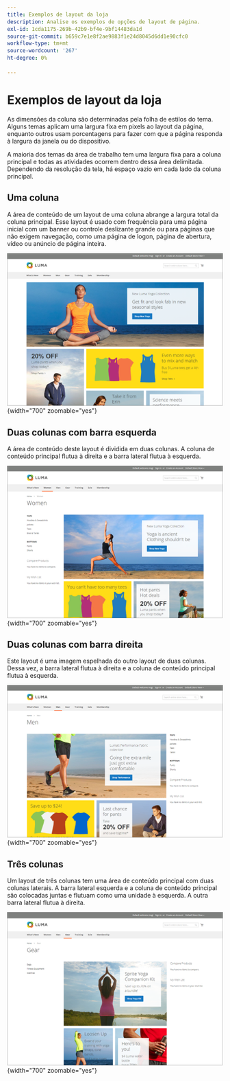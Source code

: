 ```yaml
---
title: Exemplos de layout da loja
description: Analise os exemplos de opções de layout de página.
exl-id: 1cda1175-269b-42b9-bf4e-9bf14483da1d
source-git-commit: b659c7e1e8f2ae9883f1e24d8045d6dd1e90cfc0
workflow-type: tm+mt
source-wordcount: '267'
ht-degree: 0%

---
```


# Exemplos de layout da loja

As dimensões da coluna são determinadas pela folha de estilos do tema. Alguns temas aplicam uma largura fixa em pixels ao layout da página, enquanto outros usam porcentagens para fazer com que a página responda à largura da janela ou do dispositivo.

A maioria dos temas da área de trabalho tem uma largura fixa para a coluna principal e todas as atividades ocorrem dentro dessa área delimitada. Dependendo da resolução da tela, há espaço vazio em cada lado da coluna principal.

## Uma coluna

A área de conteúdo de um layout de uma coluna abrange a largura total da coluna principal. Esse layout é usado com frequência para uma página inicial com um banner ou controle deslizante grande ou para páginas que não exigem navegação, como uma página de logon, página de abertura, vídeo ou anúncio de página inteira.

![Exemplo de layout de uma coluna](./assets/page-layout-1-col.png){width="700" zoomable="yes"}

## Duas colunas com barra esquerda

A área de conteúdo deste layout é dividida em duas colunas. A coluna de conteúdo principal flutua à direita e a barra lateral flutua à esquerda.

![Exemplo de duas colunas com a barra esquerda](./assets/page-layout-2-col-left-bar.png){width="700" zoomable="yes"}

## Duas colunas com barra direita

Este layout é uma imagem espelhada do outro layout de duas colunas. Dessa vez, a barra lateral flutua à direita e a coluna de conteúdo principal flutua à esquerda.

![Exemplo de duas colunas com a barra direita](./assets/page-layout-2-col-right-bar.png){width="700" zoomable="yes"}

## Três colunas

Um layout de três colunas tem uma área de conteúdo principal com duas colunas laterais. A barra lateral esquerda e a coluna de conteúdo principal são colocadas juntas e flutuam como uma unidade à esquerda. A outra barra lateral flutua à direita.

![Exemplo de três colunas](./assets/page-layout-3-col.png){width="700" zoomable="yes"}

